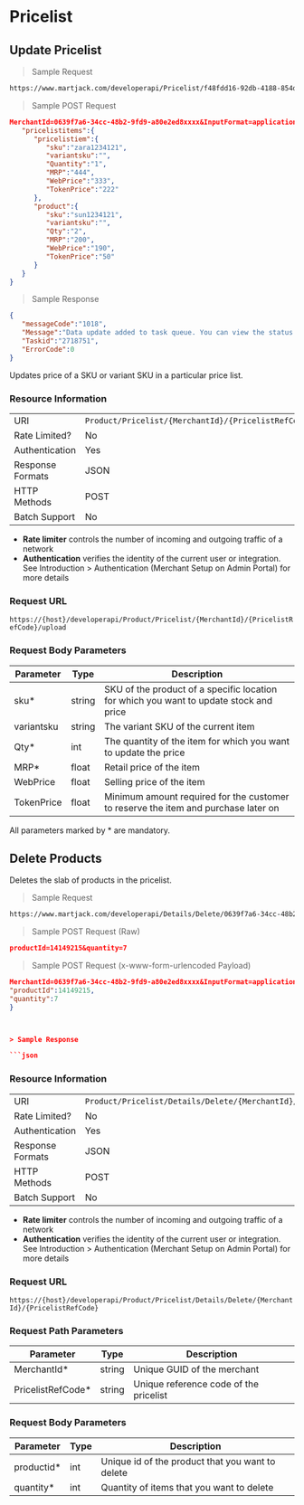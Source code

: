 # Pricelist

## Update Pricelist

> Sample Request

```html
https://www.martjack.com/developerapi/Pricelist/f48fdd16-92db-4188-854d-1ecd9b62xxxx/ABC/upload

```

> Sample POST Request

```json
MerchantId=0639f7a6-34cc-48b2-9fd9-a80e2ed8xxxx&InputFormat=application/json&InputData={  
   "pricelistitems":{  
      "pricelistiem":{  
         "sku":"zara1234121",
         "variantsku":"",
         "Quantity":"1",
         "MRP":"444",
         "WebPrice":"333",
         "TokenPrice":"222"
      },
      "product":{  
         "sku":"sun1234121",
         "variantsku":"",
         "Qty":"2",
         "MRP":"200",
         "WebPrice":"190",
         "TokenPrice":"50"
      }
   }
}

```

> Sample Response

```json
{
   "messageCode":"1018",
   "Message":"Data update added to task queue. You can view the status of update in control panel. Also email will be send to merchant registered email after task completion.",
   "Taskid":"2718751",
   "ErrorCode":0
}

```


Updates price of a SKU or variant SKU in a particular price list.

### Resource Information
| | |
--------- | ----------- |
URI | `Product/Pricelist/{MerchantId}/{PricelistRefCode}/upload`
Rate Limited? | No
Authentication | Yes
Response Formats | JSON
HTTP Methods | POST
Batch Support | No

* **Rate limiter** controls the number of incoming and outgoing traffic of a network
* **Authentication** verifies the identity of the current user or integration. See Introduction > Authentication (Merchant Setup on Admin Portal) for more details

### Request URL

`https://{host}/developerapi/Product/Pricelist/{MerchantId}/{PricelistRefCode}/upload`


### Request Body Parameters

Parameter | Type | Description
--------- | ---- | -----------
sku* | string |	SKU of the product of a specific location for which you want to update stock and price
variantsku | string |	The variant SKU of the current item
Qty* | int | The quantity of the item for which you want to update the price
MRP* | float | Retail price of the item
WebPrice | float | Selling price of the item
TokenPrice | float | Minimum amount required for the customer to reserve the item and purchase later on

<aside class="notice"> All parameters marked by * are mandatory. </aside>


## Delete Products

Deletes the slab of products in the pricelist.

> Sample Request

```html
https://www.martjack.com/developerapi/Details/Delete/0639f7a6-34cc-48b2-9fd9-a80e2ed8xxxx/3456
```

> Sample POST Request (Raw)

```json
productId=14149215&quantity=7
```

> Sample POST Request (x-www-form-urlencoded Payload)

```json
MerchantId=0639f7a6-34cc-48b2-9fd9-a80e2ed8xxxx&InputFormat=application/json&InputData={
"productId":14149215,
"quantity":7
}



> Sample Response

```json

```

### Resource Information
| | |
--------- | ----------- |
URI | `Product/Pricelist/Details/Delete/{MerchantId}/{PricelistRefCode}`
Rate Limited? | No
Authentication | Yes
Response Formats | JSON
HTTP Methods | POST
Batch Support | No

* **Rate limiter** controls the number of incoming and outgoing traffic of a network
* **Authentication** verifies the identity of the current user or integration. See Introduction > Authentication (Merchant Setup on Admin Portal) for more details

### Request URL

`https://{host}/developerapi/Product/Pricelist/Details/Delete/{MerchantId}/{PricelistRefCode}`


### Request Path Parameters

Parameter | Type | Description
--------- | ---- | -----------
MerchantId* | string | Unique GUID of the merchant
PricelistRefCode* | string | Unique reference code of the pricelist

### Request Body Parameters

Parameter | Type | Description
--------- | ---- | -----------
productid* | int | Unique id of the product that you want to delete
quantity* | int | Quantity of items that you want to delete